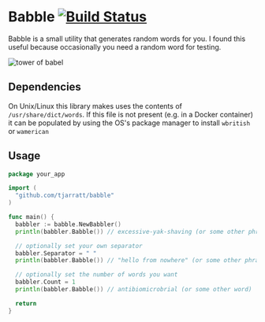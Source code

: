 Babble [![Build Status](https://secure.travis-ci.org/tjarratt/babble.png?branch=master)](http://travis-ci.org/tjarratt/babble)
=========

Babble is a small utility that generates random words for you. I found this useful because occasionally you need a random word for testing.

![tower of babel](http://image.shutterstock.com/display_pic_with_logo/518173/140700250/stock-photo-tower-of-babel-first-variant-raster-variant-140700250.jpg)

Dependencies
------------
On Unix/Linux this library makes uses the contents of `/usr/share/dict/words`. If this file is not present (e.g. in a Docker container) it can be populated by using the OS's package manager to install `wbritish` or `wamerican` 

Usage
-----

```go
package your_app

import (
  "github.com/tjarratt/babble"
)

func main() {
  babbler := babble.NewBabbler()
  println(babbler.Babble()) // excessive-yak-shaving (or some other phrase)

  // optionally set your own separator
  babbler.Separator = " "
  println(babbler.Babble()) // "hello from nowhere" (or some other phrase)

  // optionally set the number of words you want
  babbler.Count = 1
  println(babbler.Babble()) // antibiomicrobrial (or some other word)

  return
}
```
